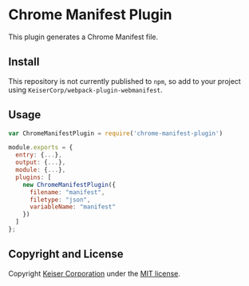 # Chrome Manifest Plugin
This plugin generates a Chrome Manifest file.

## Install
This repository is not currently published to `npm`, so add to your project using `KeiserCorp/webpack-plugin-webmanifest`.

## Usage
```js
var ChromeManifestPlugin = require('chrome-manifest-plugin')

module.exports = {
  entry: {...},
  output: {...},
  module: {...},
  plugins: [
    new ChromeManifestPlugin({
      filename: "manifest",
      filetype: "json",
      variableName: "manifest"
    })
  ]
};
```

## Copyright and License
Copyright [Keiser Corporation](http://keiser.com/) under the [MIT license](LICENSE.md).
